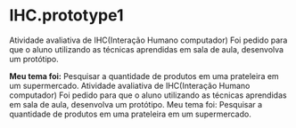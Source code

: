 # IHC.prototype1
Atividade avaliativa de IHC(Interação Humano computador) Foi pedido para que o aluno utilizando as técnicas aprendidas em sala de aula, desenvolva um protótipo. 

**Meu tema foi:** Pesquisar a quantidade de produtos em uma prateleira em um supermercado. Atividade avaliativa de IHC(Interação Humano computador) Foi pedido para que o aluno utilizando as técnicas aprendidas em sala de aula, desenvolva um protótipo.   Meu tema foi: Pesquisar a quantidade de produtos em uma prateleira em um supermercado.
